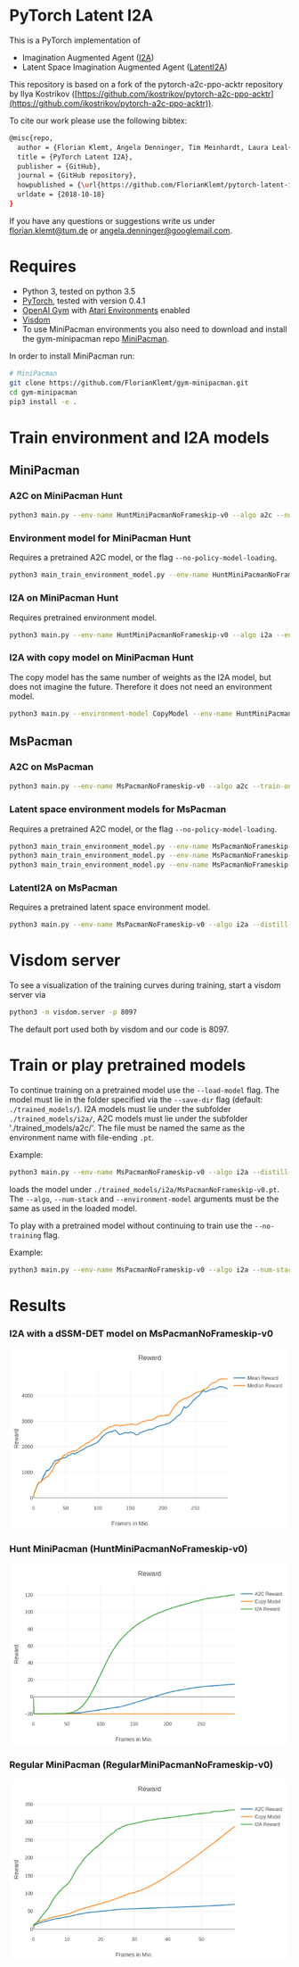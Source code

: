 # PyTorch Latent I2A

This is a PyTorch implementation of
* Imagination Augmented Agent ([I2A](https://arxiv.org/abs/1707.06203)) 
* Latent Space Imagination Augmented Agent ([LatentI2A](https://arxiv.org/pdf/1802.03006.pdf))

This repository is based on a fork of the pytorch-a2c-ppo-acktr repository by Ilya Kostrikov ([https://github.com/ikostrikov/pytorch-a2c-ppo-acktr](https://github.com/ikostrikov/pytorch-a2c-ppo-acktr)).

To cite our work please use the following bibtex:
```bash
@misc{repo,
  author = {Florian Klemt, Angela Denninger, Tim Meinhardt, Laura Leal{-}Taix{\'{e}}},
  title = {PyTorch Latent I2A},
  publisher = {GitHub},
  journal = {GitHub repository},
  howpublished = {\url{https://github.com/FlorianKlemt/pytorch-latent-i2a.git}},
  urldate = {2018-10-18}
}
```

If you have any questions or suggestions write us under florian.klemt@tum.de or angela.denninger@googlemail.com.
 
# Requires
* Python 3, tested on python 3.5
* [PyTorch](http://pytorch.org/), tested with version 0.4.1
* [OpenAI Gym](https://github.com/openai/gym) with [Atari Environments](https://github.com/openai/gym#atari) enabled
* [Visdom](https://github.com/facebookresearch/visdom)
* To use MiniPacman environments you also need to download and install the gym-minipacman repo [MiniPacman](https://github.com/FlorianKlemt/gym-minipacman).

In order to install MiniPacman run:
```bash
# MiniPacman
git clone https://github.com/FlorianKlemt/gym-minipacman.git
cd gym-minipacman
pip3 install -e .
```

# Train environment and I2A models
## MiniPacman
### A2C on MiniPacman Hunt
```bash
python3 main.py --env-name HuntMiniPacmanNoFrameskip-v0 --algo a2c --num-stack 1
```

### Environment model for MiniPacman Hunt
Requires a pretrained A2C model, or the flag `--no-policy-model-loading`.
```bash
python3 main_train_environment_model.py --env-name HuntMiniPacmanNoFrameskip-v0 --environment-model MiniModelLabels --weight-decay 0
```

### I2A on MiniPacman Hunt
Requires pretrained environment model.
```bash
python3 main.py --env-name HuntMiniPacmanNoFrameskip-v0 --algo i2a --environment-model MiniModelLabels --num-stack 1 --distill-coef 10 --entropy-coef 0.02
```

### I2A with copy model on MiniPacman Hunt
The copy model has the same number of weights as the I2A model, but does not imagine the future. Therefore it does not need an environment model.
```bash
python3 main.py --environment-model CopyModel --env-name HuntMiniPacmanNoFrameskip-v0 --algo i2a --num-stack 1 --distill-coef 10 --entropy-coef 0.02
```

## MsPacman
### A2C on MsPacman
```bash
python3 main.py --env-name MsPacmanNoFrameskip-v0 --algo a2c --train-on-200x160-pixel --num-stack 4
```
### Latent space environment models for MsPacman
Requires a pretrained A2C model, or the flag `--no-policy-model-loading`.
```bash
python3 main_train_environment_model.py --env-name MsPacmanNoFrameskip-v0 --environment-model dSSM_DET --lr 0.0001 --weight-decay 0 --rollout-steps 10
python3 main_train_environment_model.py --env-name MsPacmanNoFrameskip-v0 --environment-model dSSM_VAE --lr 0.0001 --weight-decay 0 --rollout-steps 10
python3 main_train_environment_model.py --env-name MsPacmanNoFrameskip-v0 --environment-model sSSM --lr 0.0001 --weight-decay 0 --rollout-steps 10
```

### LatentI2A on MsPacman
Requires a pretrained latent space environment model.
```bash
python3 main.py --env-name MsPacmanNoFrameskip-v0 --algo i2a --distill-coef 10 --entropy-coef 0.01 --num-stack 4 --environment-model dSSM_DET
```

# Visdom server
To see a visualization of the training curves during training, start a visdom server via
```bash
python3 -m visdom.server -p 8097
```
The default port used both by visdom and our code is 8097.

# Train or play pretrained models
To continue training on a pretrained model use the `--load-model` flag. The model must lie in the folder specified via the `--save-dir` flag (default: `./trained_models/`). I2A models must lie under the subfolder `./trained_models/i2a/`, A2C models must lie under the subfolder './trained_models/a2c/'. The file must be named the same as the environment name with file-ending `.pt`.

Example:
```bash
python3 main.py --env-name MsPacmanNoFrameskip-v0 --algo i2a --distill-coef 10 --num-stack 4 --environment-model dSSM_DET --load-model
```
loads the model under `./trained_models/i2a/MsPacmanNoFrameskip-v0.pt`. The `--algo`, `--num-stack` and `--environment-model` arguments must be the same as used in the loaded model.

To play with a pretrained model without continuing to train use the `--no-training` flag.

Example:
```bash
python3 main.py --env-name MsPacmanNoFrameskip-v0 --algo i2a --num-stack 4 --environment-model dSSM_DET --no-training
```

# Results
### I2A with a dSSM-DET model on MsPacmanNoFrameskip-v0
![MsPacmanNoFrameskip-v0-I2A](readme_imgs/MsPacman_mean_median_reward.png)

### Hunt MiniPacman (HuntMiniPacmanNoFrameskip-v0)
![Hunt-MiniPacman](readme_imgs/hunt_rewards_compare.png)

### Regular MiniPacman (RegularMiniPacmanNoFrameskip-v0)
![Regular-MiniPacman](readme_imgs/regular_rewards_compare.png)

